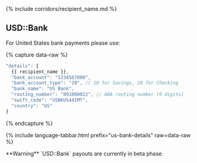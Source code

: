 {% include corridors/recipient_name.md %}

## USD::Bank

For United States bank payments please use:

{% capture data-raw %}
```javascript
"details": {
  {{ recipient_name }},
  "bank_account": "1234567890",
  "bank_account_type": "20", // 10 for Savings, 20 for Checking
  "bank_name": "US Bank",
  "routing_number": "091000022", // ABA routing number (9 digits)
  "swift_code": "USBKUS44IMT",
  "country": "US"
}
```
{% endcapture %}

{% include language-tabbar.html prefix="us-bank-details" raw=data-raw %}

<div class="alert alert-warning" markdown="1">
**Warning** `USD::Bank` payouts are currently in beta phase.
</div>